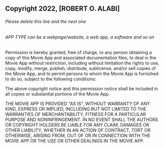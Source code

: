## Copyright 2022, [ROBERT O. ALABI]

###### Please delete this line and the next one

###### APP TYPE can be a webpage/website, a web app, a software and so on

Permission is hereby granted, free of charge, to any person obtaining a copy of this Movie App and associated documentation files, to deal in the Movie App without restriction, including without limitation the rights to use, copy, modify, merge, publish, distribute, sublicense, and/or sell copies of the Movie App, and to permit persons to whom the Movie App is furnished to do so, subject to the following conditions:

The above copyright notice and this permission notice shall be included in all copies or substantial portions of the Movie App.

THE MOVIE APP IS PROVIDED "AS IS", WITHOUT WARRANTY OF ANY KIND, EXPRESS OR IMPLIED, INCLUDING BUT NOT LIMITED TO THE WARRANTIES OF MERCHANTABILITY, FITNESS FOR A PARTICULAR PURPOSE AND NONINFRINGEMENT. IN NO EVENT SHALL THE AUTHORS OR COPYRIGHT HOLDERS BE LIABLE FOR ANY CLAIM, DAMAGES OR OTHER LIABILITY, WHETHER IN AN ACTION OF CONTRACT, TORT OR OTHERWISE, ARISING FROM, OUT OF OR IN CONNECTION WITH THE MOVIE APP OR THE USE OR OTHER DEALINGS IN THE MOVIE APP.
